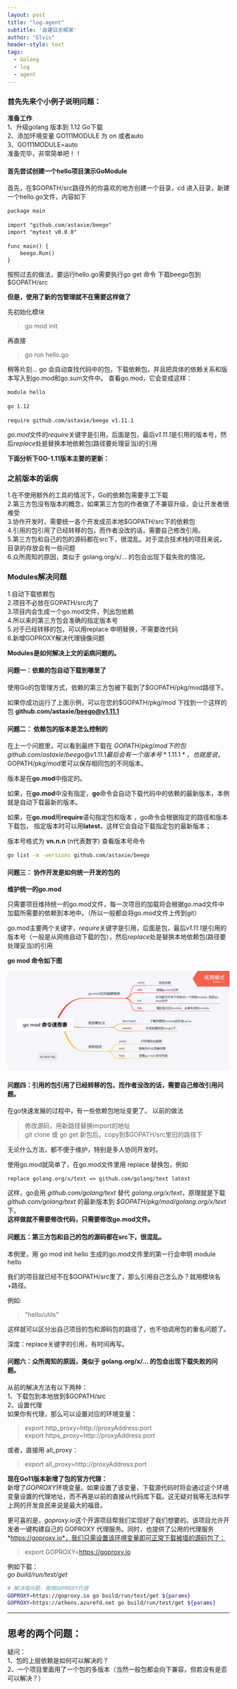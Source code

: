 ```yaml
---
layout: post
title: "log-agent"
subtitle: '自建日志框架'
author: "Elvis"
header-style: text
tags:
  - Golang
  - log
  - agent 
---
```


### 首先先来个小例子说明问题：

**准备工作**  
1、升级golang 版本到 1.12 Go下载  
2、添加环境变量 GO111MODULE 为 on 或者auto  
3、GO111MODULE=auto  
准备完毕，非常简单吧！！

#### 首先尝试创建一个hello项目演示GoModule

 首先，在$GOPATH/src路径外的你喜欢的地方创建一个目录，cd 进入目录，新建一个hello.go文件，内容如下

```
package main

import "github.com/astaxie/beego"
import "mytest v0.0.0"

func main() {
    beego.Run()
}

```

按照过去的做法，要运行hello.go需要执行go get 命令 下载beego包到 $GOPATH/src

**但是，使用了新的包管理就不在需要这样做了**

先初始化模块 
>go mod init

再直接
>go run hello.go

稍等片刻… go 会自动查找代码中的包，下载依赖包，并且把具体的依赖关系和版本写入到go.mod和go.sum文件中。
查看go.mod，它会变成这样：

```
module hello

go 1.12

require github.com/astaxie/beego v1.11.1

```
*go.mod*文件的*require*关键字是引用，后面是包，最后*v1.11.1*是引用的版本号，然后*replace*处是替换本地依赖包(路径要处理妥当)的引用


**下面分析下GO-1.11版本主要的更新：**  

### 之前版本的诟病

1.在不使用额外的工具的情况下，Go的依赖包需要手工下载  
2.第三方包没有版本的概念，如果第三方包的作者做了不兼容升级，会让开发者很难受  
3.协作开发时，需要统一各个开发成员本地$GOPATH/src下的依赖包  
4.引用的包引用了已经转移的包，而作者没改的话，需要自己修改引用。  
5.第三方包和自己的包的源码都在src下，很混乱。对于混合技术栈的项目来说，目录的存放会有一些问题  
6.众所周知的原因，类似于 golang.org/x/... 的包会出现下载失败的情况。  

### Modules解决问题
1.自动下载依赖包  
2.项目不必放在GOPATH/src内了  
3.项目内会生成一个go.mod文件，列出包依赖  
4.所以来的第三方包会准确的指定版本号  
5.对于已经转移的包，可以用replace 申明替换，不需要改代码  
6.新增GOPROXY解决代理镜像问题  



**Modules是如何解决上文的诟病问题的。**


#### 问题一：依赖的包自动下载到哪里了

使用Go的包管理方式，依赖的第三方包被下载到了$GOPATH/pkg/mod路径下。

如果你成功运行了上面示例，可以在您的$GOPATH/pkg/mod 下找到一个这样的包 **github.com/astaxie/beego@v1.11.1**

####  问题二： 依赖包的版本是怎么控制的

在上一个问题里，可以看到最终下载在  $GOPATH/pkg/mod 下的包 github.com/astaxie/beego@v1.11.1 最后会有一个版本号 *1.11.1*，
也就是说，$GOPATH/pkg/mod里可以保存相同包的不同版本。

版本是在**go.mod**中指定的。

如果，在**go.mod**中没有指定，**go**命令会自动下载代码中的依赖的最新版本，本例就是自动下载最新的版本。

如果，在**go.mod**用**require**语句指定包和版本 ，go命令会根据指定的路径和版本下载包，
指定版本时可以用**latest**，这样它会自动下载指定包的最新版本；

版本号格式为 **vn.n.n** (n代表数字)
查看版本号命令

```bash
go list -m -versions github.com/astaxie/beego
```

#### 问题三： 协作开发是如何统一开发的包的

**维护统一的go.mod**

只需要项目维持统一的go.mod文件，每一次项目的加载将会根据go.mad文件中加载所需要的依赖到本地中。（所以一般都会将go.mod文件上传到git）

go.mod主要两个关键字，*require*关键字是引用，后面是包，最后*v1.11.1*是引用的版本号（一般是从网络自动下载的包），然后*replace*处是替换本地依赖包(路径要处理妥当)的引用


**go mod 命令如下图**

![](/img/in-post/gomod_command.png)



####  问题四：引用的包引用了已经转移的包，而作者没改的话，需要自己修改引用问题。

在go快速发展的过程中，有一些依赖包地址变更了。
以前的做法

>修改源码，用新路径替换import的地址  
>git clone 或 go get 新包后，copy到$GOPATH/src里旧的路径下


无论什么方法，都不便于维护，特别是多人协同开发时。

使用go.mod就简单了，在go.mod文件里用 replace 替换包，例如

```
replace golang.org/x/text => github.com/golang/text latest
```

这样，go会用 *github.com/golang/text* 替代 *golang.org/x/text*，原理就是下载*github.com/golang/text* 的最新版本到 *$GOPATH/pkg/mod/golang.org/x/text*下。  
**这样做就不需要修改代码，只需要修改go.mod文件。**

####  问题五：第三方包和自己的包的源码都在src下，很混乱。

本例里，用 go mod init hello 生成的go.mod文件里的第一行会申明
module hello

我们的项目就已经不在$GOPATH/src里了，那么引用自己怎么办？就用模块名+路径。

例如:
>"hello/utils"

这样就可以区分出自己项目的包和源码包的路径了，也不怕调用包的重名问题了。

深度：replace关键字的引用，有时间再写。

#### 问题六：众所周知的原因，类似于 golang.org/x/... 的包会出现下载失败的问题。

从前的解决方法有以下两种：  
1、下载包到本地放到$GOPATH/src  
2、设置代理  
如果你有代理，那么可以设置对应的环境变量：
>export http_proxy=http://proxyAddress:port  
>export https_proxy=http://proxyAddress:port  

或者，直接用 all_proxy：  
>export all_proxy=http://proxyAddress:port  

**现在Go11版本新增了包的官方代理：**  
新增了*GOPROXY*环境变量。如果设置了该变量，下载源代码时将会通过这个环境变量设置的代理地址，而不再是以前的直接从代码库下载。这无疑对我等无法科学上网的开发良民来说是最大的福音。  

更可喜的是，*goproxy.io*这个开源项目帮我们实现好了我们想要的。该项目允许开发者一键构建自己的 GOPROXY 代理服务。同时，也提供了公用的代理服务*https://goproxy.io*，我们只需设置该环境变量即可正常下载被墙的源码包了：
>export GOPROXY=https://goproxy.io  


例如下载：  
*go build/run/test/get*
```bash
# 解决墙问题，使用GOPROXY代理
GOPROXY=https://goproxy.io go build/run/test/get ${params}
GOPROXY=https://athens.azurefd.net go build/run/test/get ${params}  

```

---

## 思考的两个问题：

疑问：  
1、包的上层依赖是如何可以解决的？  
2、一个项目里面用了一个包的多版本（当然一般包都会向下兼容，但若没有是否可以解决？）